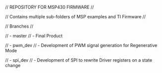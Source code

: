 // REPOSITORY FOR MSP430 FIRMWARE //

// Contains multiple sub-folders of MSP examples and TI Firmware //




// Branches //

// - master
//	- Final Product

// - pwm_dev
// 	- Development of PWM signal generation for Regenerative Mode

// - spi_dev
//	- Development of SPI to rewrite Driver registers on a state change








